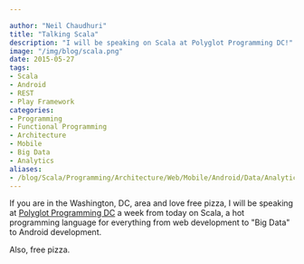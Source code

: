 ```yaml
---

author: "Neil Chaudhuri"
title: "Talking Scala"
description: "I will be speaking on Scala at Polyglot Programming DC!"
image: "/img/blog/scala.png"
date: 2015-05-27
tags:
- Scala
- Android
- REST
- Play Framework
categories: 
- Programming
- Functional Programming
- Architecture
- Mobile
- Big Data
- Analytics
aliases:
- /blog/Scala/Programming/Architecture/Web/Mobile/Android/Data/Analytics/2015/05/27/talking-scala
---
```


If you are in the Washington, DC, area and love free pizza, I will be speaking at [Polyglot Programming DC](http://www.meetup.com/Polyglot-Programming-DC/events/221524361/) a
week from today on Scala, a hot programming language for everything from web development to
"Big Data" to Android development.

Also, free pizza.



